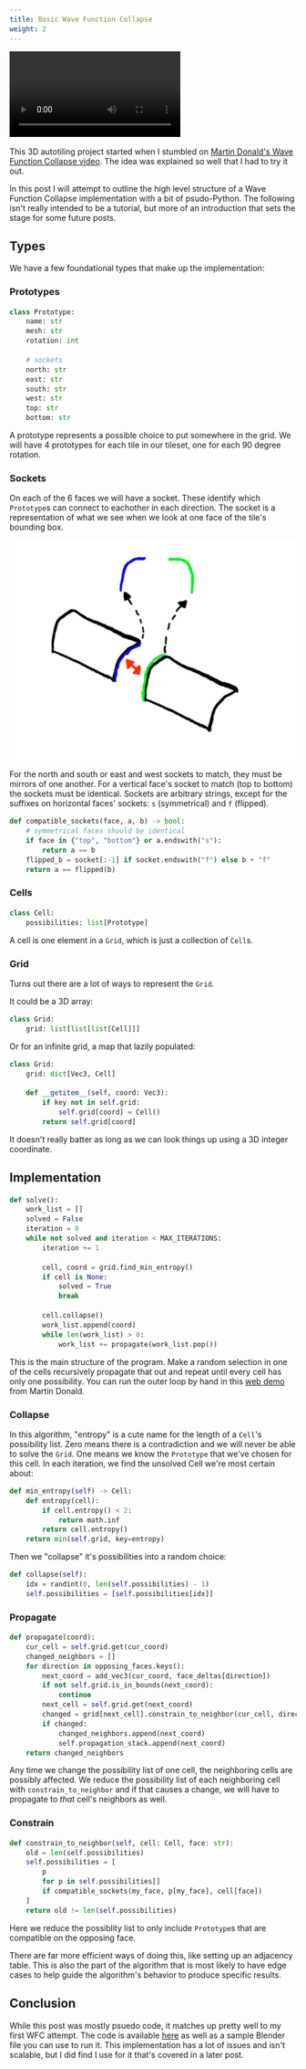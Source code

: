 ```yaml
---
title: Basic Wave Function Collapse
weight: 2
---
```


![wfc generation in blender](generate.mp4)

This 3D autotiling project started when I stumbled on [Martin Donald's Wave
Function Collapse video](https://www.youtube.com/watch?v=2SuvO4Gi7uY). The idea
was explained so well that I had to try it out. 

In this post I will attempt to outline the high level structure of a Wave
Function Collapse implementation with a bit of psudo-Python. The following
isn't really intended to be a tutorial, but more of an introduction that sets
the stage for some future posts.

## Types

We have a few foundational types that make up the implementation:

### Prototypes

```python
class Prototype:
    name: str
    mesh: str
    rotation: int

    # sockets
    north: str
    east: str
    south: str
    west: str
    top: str
    bottom: str
```

A prototype represents a possible choice to put somewhere in the grid. We will
have 4 prototypes for each tile in our tileset, one for each 90 degree
rotation.

### Sockets

On each of the 6 faces we will have a socket. These identify which `Prototype`s
can connect to eachother in each direction. The socket is a representation of
what we see when we look at one face of the tile's bounding box.


![highligted socket](socket.jpg)

For the north and south or east and west sockets to match, they must be mirrors
of one another. For a vertical face's socket to match (top to bottom) the
sockets must be identical. Sockets are arbitrary strings, except for the
suffixes on horizontal faces' sockets: `s` (symmetrical) and `f` (flipped).

```python
def compatible_sockets(face, a, b) -> bool:
    # symmetrical faces should be identical
    if face in {"top", "bottom"} or a.endswith("s"):
        return a == b     
    flipped_b = socket[:-1] if socket.endswith("f") else b + "f"
    return a == flipped(b)
```

### Cells

```python
class Cell:
    possibilities: list[Prototype]
```

A cell is one element in a `Grid`, which is just a collection of `Cell`s. 

### Grid

Turns out there are a lot of ways to represent the `Grid`. 

It could be a 3D array:

```python
class Grid:
    grid: list[list[list[Cell]]]
```

Or for an infinite grid, a map that lazily populated:

```python
class Grid:
    grid: dict[Vec3, Cell]

    def __getitem__(self, coord: Vec3):
        if key not in self.grid:
            self.grid[coord] = Cell()
        return self.grid[coord]
```

It doesn't really batter as long as we can look things up using a 3D integer coordinate.

## Implementation

```python
def solve():
    work_list = []
    solved = False
    iteration = 0
    while not solved and iteration < MAX_ITERATIONS:
        iteration += 1

        cell, coord = grid.find_min_entropy()
        if cell is None:
            solved = True
            break

        cell.collapse()
        work_list.append(coord)
        while len(work_list) > 0:
            work_list += propagate(work_list.pop())
```

This is the main structure of the program. Make a random selection in one of the cells
recursively propagate that out and repeat until every cell has only one possibility.
You can run the outer loop by hand in this [web demo](https://bolddunkley.itch.io/wfc-mixed) 
from Martin Donald.

### Collapse 

In this algorithm, "entropy" is a cute name for the length of a `Cell`'s
possibility list. Zero means there is a contradiction and we will never be able
to solve the `Grid`. One means we know the `Prototype` that we've chosen for
this cell. In each iteration, we find the unsolved Cell we're most certain
about:

```python
def min_entropy(self) -> Cell:
    def entropy(cell):
        if cell.entropy() < 2:
            return math.inf
        return cell.entropy()
    return min(self.grid, key=entropy)

```

Then we "collapse" it's possibilities into a random choice:

```python
def collapse(self):
    idx = randint(0, len(self.possibilities) - 1)
    self.possibilities = [self.possibilities[idx]]
```

### Propagate

```python
def propagate(coord):
    cur_cell = self.grid.get(cur_coord)
    changed_neighbors = []
    for direction in opposing_faces.keys():
        next_coord = add_vec3(cur_coord, face_deltas[direction])
        if not self.grid.is_in_bounds(next_coord):
            continue
        next_cell = self.grid.get(next_coord)
        changed = grid[next_cell].constrain_to_neighbor(cur_cell, direction)
        if changed:
            changed_neighbors.append(next_coord)
            self.propagation_stack.append(next_coord)
    return changed_neighbors
```

Any time we change the possibility list of one cell,
the neighboring cells are possibly affected. We reduce the possibility list
of each neighboring cell with `constrain_to_neighbor` and if that causes
a change, we will have to propagate to _that_ cell's neighbors as well.


### Constrain

```python
def constrain_to_neighbor(self, cell: Cell, face: str):
    old = len(self.possibilities)
    self.possibilities = [
        p
        for p in self.possibilities[]
        if compatible_sockets(my_face, p[my_face], cell[face])
    ]
    return old != len(self.possibilities)
```

Here we reduce the possiblity list to only include `Prototype`s that are compatible
on the opposing face.

There are far more efficient ways of doing this, like setting up an adjacency
table. This is also the part of the algorithm that is most likely to have edge
cases to help guide the algorithm's behavior to produce specific results.


## Conclusion

While this post was mostly psuedo code, it matches up pretty well to my first
WFC attempt. The code is available
[here](https://github.com/stevenctl/basic-wfc-blender) as well as a sample
Blender file you can use to run it. This implementation has a lot of issues and
isn't scalable, but I did find I use for it that's covered in a later post.

